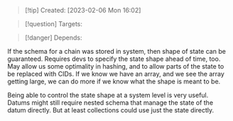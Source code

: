 
>[!tip] Created: [2023-02-06 Mon 16:02]

>[!question] Targets: 

>[!danger] Depends: 

If the schema for a chain was stored in system, then shape of state can be guaranteed.
Requires devs to specify the state shape ahead of time, too.
May allow us some optimality in hashing, and to allow parts of the state to be replaced with CIDs.
If we know we have an array, and we see the array getting large, we can do more if we know what the shape is meant to be.

Being able to control the state shape at a system level is very useful.
Datums might still require nested schema that manage the state of the datum directly.
But at least collections could use just the state directly.